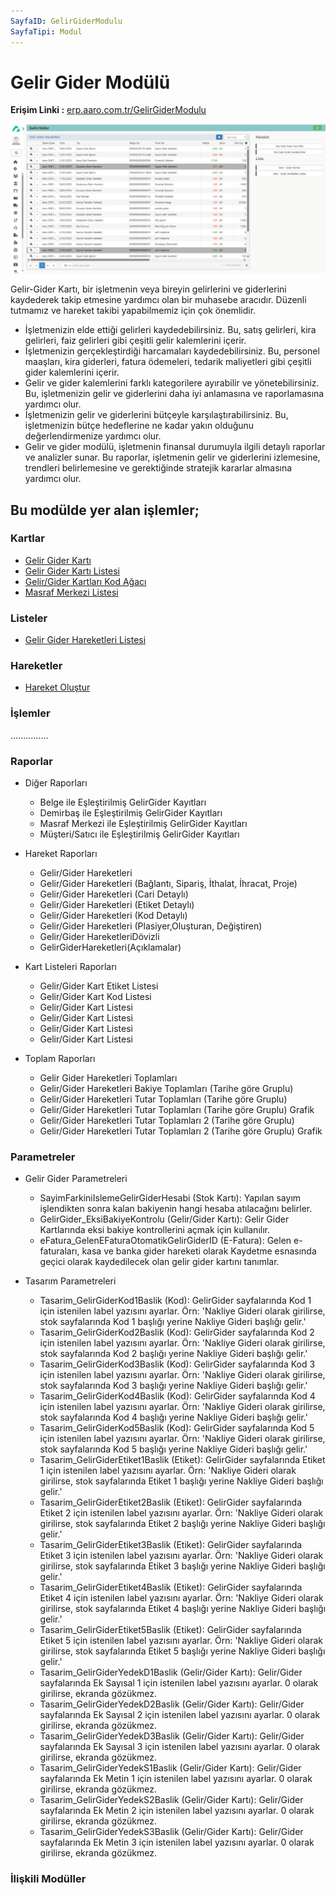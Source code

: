 ```yaml
---
SayfaID: GelirGiderModulu
SayfaTipi: Modul
---
```


# Gelir Gider Modülü  

**Erişim Linki :** [erp.aaro.com.tr/GelirGiderModulu](erp.aaro.com.tr/GelirGiderModulu)

[![Image](../GelirGider/Icindekiler.png)](Icindekiler)


Gelir-Gider Kartı, bir işletmenin veya bireyin gelirlerini ve giderlerini kaydederek takip etmesine yardımcı olan bir muhasebe aracıdır. 
Düzenli tutmamız ve hareket takibi yapabilmemiz için çok önemlidir.

- İşletmenizin elde ettiği gelirleri kaydedebilirsiniz. Bu, satış gelirleri, kira gelirleri, faiz gelirleri gibi çeşitli gelir kalemlerini içerir.
- İşletmenizin gerçekleştirdiği harcamaları kaydedebilirsiniz. Bu, personel maaşları, kira giderleri, fatura ödemeleri, tedarik maliyetleri gibi çeşitli gider kalemlerini içerir.
- Gelir ve gider kalemlerini farklı kategorilere ayırabilir ve yönetebilirsiniz. Bu, işletmenizin gelir ve giderlerini daha iyi anlamasına ve raporlamasına yardımcı olur.
- İşletmenizin gelir ve giderlerini bütçeyle karşılaştırabilirsiniz. Bu, işletmenizin bütçe hedeflerine ne kadar yakın olduğunu değerlendirmenize yardımcı olur.
- Gelir ve gider modülü, işletmenin finansal durumuyla ilgili detaylı raporlar ve analizler sunar. Bu raporlar, işletmenin gelir ve giderlerini izlemesine, trendleri belirlemesine ve gerektiğinde stratejik kararlar almasına yardımcı olur.

## Bu modülde yer alan işlemler;

### Kartlar

- [Gelir Gider Kartı](../GelirGider/GelirGiderKarti.md)
- [Gelir Gider Kartı Listesi](../GelirGider/GelirGiderKartiListesi.md)
- [Gelir/Gider Kartları Kod Ağacı](../GelirGider/GelirGiderKartiListesi.md)
- [Masraf Merkezi Listesi](../GelirGider/GelirGiderKartiListesi.md)

### Listeler

- [Gelir Gider Hareketleri Listesi](../GelirGider/GelirGiderHareketleriListesi.md)

### Hareketler

- [Hareket Oluştur](../Banka/HareketOlustur.md)

### İşlemler 

...............

### Raporlar

- Diğer Raporları
	- Belge ile Eşleştirilmiş GelirGider Kayıtları
	- Demirbaş ile Eşleştirilmiş GelirGider Kayıtları
	- Masraf Merkezi ile Eşleştirilmiş GelirGider Kayıtları
	- Müşteri/Satıcı ile Eşleştirilmiş GelirGider Kayıtları

-  Hareket Raporları
	- Gelir/Gider Hareketleri	
	- Gelir/Gider Hareketleri (Bağlantı, Sipariş, İthalat, İhracat, Proje)
	- Gelir/Gider Hareketleri (Cari Detaylı)
	- Gelir/Gider Hareketleri (Etiket Detaylı)
	- Gelir/Gider Hareketleri (Kod Detaylı)
	- Gelir/Gider Hareketleri (Plasiyer,Oluşturan, Değiştiren)
	- Gelir/Gider HareketleriDövizli
	- GelirGiderHareketleri(Açıklamalar)

- Kart Listeleri Raporları
	- Gelir/Gider Kart Etiket Listesi
	- Gelir/Gider Kart Kod Listesi
	- Gelir/Gider Kart Listesi
	- Gelir/Gider Kart Listesi 
	- Gelir/Gider Kart Listesi
	- Gelir/Gider Kart Listesi

- Toplam Raporları
	- Gelir Gider Hareketleri Toplamları
	- Gelir/Gider Hareketleri Bakiye Toplamları (Tarihe göre Gruplu)
	- Gelir/Gider Hareketleri Tutar Toplamları (Tarihe göre Gruplu)
	- Gelir/Gider Hareketleri Tutar Toplamları (Tarihe göre Gruplu) Grafik
	- Gelir/Gider Hareketleri Tutar Toplamları 2 (Tarihe göre Gruplu)	
	- Gelir/Gider Hareketleri Tutar Toplamları 2 (Tarihe göre Gruplu) Grafik

### Parametreler

- Gelir Gider Parametreleri
	- SayimFarkiniIslemeGelirGiderHesabi (Stok Kartı): Yapılan sayım işlendikten sonra kalan bakiyenin hangi hesaba atılacağını belirler.
	- GelirGider_EksiBakiyeKontrolu (Gelir/Gider Kartı): Gelir Gider Kartlarında eksi bakiye kontrollerini açmak için kullanılır.
	- eFatura_GelenEFaturaOtomatikGelirGiderID (E-Fatura): Gelen e-faturaları, kasa ve banka gider hareketi olarak Kaydetme esnasında geçici olarak kaydedilecek olan gelir gider kartını tanımlar.

- Tasarım Parametreleri
	- Tasarim_GelirGiderKod1Baslik (Kod): GelirGider sayfalarında Kod 1 için istenilen label yazısını ayarlar. Örn: 'Nakliye Gideri olarak girilirse, stok sayfalarında Kod 1 başlığı yerine Nakliye Gideri başlığı gelir.'
	- Tasarim_GelirGiderKod2Baslik (Kod): GelirGider sayfalarında Kod 2 için istenilen label yazısını ayarlar. Örn: 'Nakliye Gideri olarak girilirse, stok sayfalarında Kod 2 başlığı yerine Nakliye Gideri başlığı gelir.'
	- Tasarim_GelirGiderKod3Baslik (Kod): GelirGider sayfalarında Kod 3 için istenilen label yazısını ayarlar. Örn: 'Nakliye Gideri olarak girilirse, stok sayfalarında Kod 3 başlığı yerine Nakliye Gideri başlığı gelir.'
	- Tasarim_GelirGiderKod4Baslik (Kod): GelirGider sayfalarında Kod 4 için istenilen label yazısını ayarlar. Örn: 'Nakliye Gideri olarak girilirse, stok sayfalarında Kod 4 başlığı yerine Nakliye Gideri başlığı gelir.'
	- Tasarim_GelirGiderKod5Baslik (Kod): GelirGider sayfalarında Kod 5 için istenilen label yazısını ayarlar. Örn: 'Nakliye Gideri olarak girilirse, stok sayfalarında Kod 5 başlığı yerine Nakliye Gideri başlığı gelir.'
	- Tasarim_GelirGiderEtiket1Baslik (Etiket): GelirGider sayfalarında Etiket 1 için istenilen label yazısını ayarlar. Örn: 'Nakliye Gideri olarak girilirse, stok sayfalarında Etiket 1 başlığı yerine Nakliye Gideri başlığı gelir.'
	- Tasarim_GelirGiderEtiket2Baslik (Etiket): GelirGider sayfalarında Etiket 2 için istenilen label yazısını ayarlar. Örn: 'Nakliye Gideri olarak girilirse, stok sayfalarında Etiket 2 başlığı yerine Nakliye Gideri başlığı gelir.'
	- Tasarim_GelirGiderEtiket3Baslik (Etiket): GelirGider sayfalarında Etiket 3 için istenilen label yazısını ayarlar. Örn: 'Nakliye Gideri olarak girilirse, stok sayfalarında Etiket 3 başlığı yerine Nakliye Gideri başlığı gelir.'
	- Tasarim_GelirGiderEtiket4Baslik (Etiket): GelirGider sayfalarında Etiket 4 için istenilen label yazısını ayarlar. Örn: 'Nakliye Gideri olarak girilirse, stok sayfalarında Etiket 4 başlığı yerine Nakliye Gideri başlığı gelir.'
	- Tasarim_GelirGiderEtiket5Baslik (Etiket): GelirGider sayfalarında Etiket 5 için istenilen label yazısını ayarlar. Örn: 'Nakliye Gideri olarak girilirse, stok sayfalarında Etiket 5 başlığı yerine Nakliye Gideri başlığı gelir.'
	- Tasarim_GelirGiderYedekD1Baslik (Gelir/Gider Kartı): Gelir/Gider sayfalarında Ek Sayısal 1 için istenilen label yazısını ayarlar. 0 olarak girilirse, ekranda gözükmez.
	- Tasarim_GelirGiderYedekD2Baslik (Gelir/Gider Kartı): Gelir/Gider sayfalarında Ek Sayısal 2 için istenilen label yazısını ayarlar. 0 olarak girilirse, ekranda gözükmez.
	- Tasarim_GelirGiderYedekD3Baslik (Gelir/Gider Kartı): Gelir/Gider sayfalarında Ek Sayısal 3 için istenilen label yazısını ayarlar. 0 olarak girilirse, ekranda gözükmez.
	- Tasarim_GelirGiderYedekS1Baslik (Gelir/Gider Kartı): Gelir/Gider sayfalarında Ek Metin 1 için istenilen label yazısını ayarlar. 0 olarak girilirse, ekranda gözükmez.
	- Tasarim_GelirGiderYedekS2Baslik (Gelir/Gider Kartı): Gelir/Gider sayfalarında Ek Metin 2 için istenilen label yazısını ayarlar. 0 olarak girilirse, ekranda gözükmez.
	- Tasarim_GelirGiderYedekS3Baslik (Gelir/Gider Kartı): Gelir/Gider sayfalarında Ek Metin 3 için istenilen label yazısını ayarlar. 0 olarak girilirse, ekranda gözükmez.

### İlişkili Modüller
